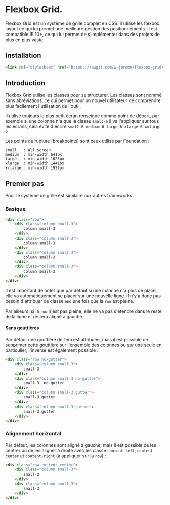 # Flexbox Grid.
Flexbox Grid est un système de grille complet en CSS. Il utilise les flexbox layout ce qui lui permet une meilleure gestion des positionnements. Il est compatible IE 10+, ce qui lui permet de s'implémenter dans des projets de plus en plus vaste.


## Installation
```html
<link rel="stylesheet" href="https://rawgit.com/w-jerome/flexbox-grid/master/src/flexbox-grid.min.css">
```

## Introduction
Flexbox Grid utilise les classes pour se structurer. Les classes sont nommé sans abréviations, ce qui permet pour un nouvel utilisateur de comprendre plus facilement l'utilisation de l'outil.

Il utilise toujours le plus petit écran renseigné comme point de départ, par exemple si une colonne n'a que la classe `small-6` il va l'appliquer sur tous les écrans, cela évite d'écrire `small-6 medium-6 large-6 xlarge-6 xxlarge-6`

Les points de rupture (breakpoints) sont ceux utilisé par Foundation :

    small   : all screen
    medium  : min-width 641px
    large   : min-width 1025px
    xlarge  : min-width 1441px
    xxlarge : min-width 1921px

## Premier pas

Pour le système de grille est similaire aux autres frameworks

### Basique

```html
<div class="row">
    <div class="column small-3">
        column small-3
    </div>
    <div class="column small-3">
        column small-3
    </div>
    <div class="column small-3">
        column small-3
    </div>
    <div class="column small-3">
        column small-3
    </div>
</div>
```

Il est important de noter que par défaut si une colonne n'a plus de place, elle va automatiquement se placer sur une nouvelle ligne. Il n'y a donc pas besoin d'attribuer de classe `end` une fois que la `row` est pleine.

Par ailleurs, si la `row` n'est pas pleine, elle ne va pas s'étendre dans le reste de la ligne et restera aligné à gauche.

#### Sans gouttières

Par défaut une gouttière de 1em est attribuée, mais il est possible de supprimer cette gouttière sur l'ensemble des colonnes ou sur une seule en particulier, l'inverse est également possible :

```html
<div class="row no-gutter">
    <div class="column small-3">
        small-3
    </div>
    <div class="column small-3 no-gutter">
        small-3  no-gutter
    </div>
    <div class="column small-3 gutter">
        small-3 gutter
    </div>
    <div class="column small-3 gutter">
        small-3 gutter
    </div>
</div>
```


### Alignement horizontal

Par défaut, les colonnes sont aligné à gauche, mais il est possible de les centrer ou de les aligner à droite avec les classe `content-left`, `content-center` et `content-right` (à appliquer sur la `row`) :

```html
<div class="row content-center">
    <div class="column small-3">
        small-3
    </div>
    <div class="column small-3">
        small-3
    </div>
</div>
```
